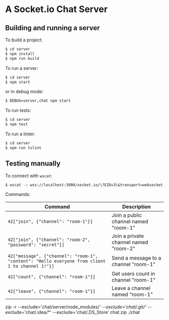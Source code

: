 A Socket.io Chat Server
=========================================

## Building and running a server

To build a project:

```bash
$ cd server
$ npm install
$ npm run build
```

To run a server:

```bash
$ cd server
$ npm start
```

or in debug mode:

```bash
$ DEBUG=server,chat npm start
```

To run tests:

```bash
$ cd server
$ npm test
```

To run a linter:

```bash
$ cd server
$ npm run tslint
```

## Testing manually

To connect with `wscat`:

```bash
$ wscat -c wss://localhost:3000/socket.io/\?EIO=3\&transport=websocket -n
```

Commands:

| Command                                 | Description                   |
|-----------------------------------------|-------------------------------|
| `42["join", {"channel": "room-1"}]` | Join a public channel named "room-1" |
| `42["join", {"channel": "room-2", "password": "secret"}]` | Join a private channel named "room-2" |
| `42["message", {"channel": "room-1", "content": "Hello everyone from client 1 to channel 1!"}]` | Send a message to a channel "room-1" |
| `42["count", {"channel": "room-1"}]` | Get users count in channel "room-1" |
| `42["leave", {"channel": "room-1"}]` | Leave a channel named "room-1" |


zip -r --exclude='chat/server/node_modules/*' --exclude='chat/.git/*' --exclude='chat/.idea/*' --exclude='chat/.DS_Store' chat.zip ./chat